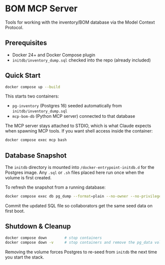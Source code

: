 # BOM MCP Server

Tools for working with the inventory/BOM database via the Model Context Protocol.

## Prerequisites
- Docker 24+ and Docker Compose plugin
- `initdb/inventory_dump.sql` checked into the repo (already included)

## Quick Start
```bash
docker compose up --build
```

This starts two containers:
- `pg-inventory` (Postgres 16) seeded automatically from `initdb/inventory_dump.sql`
- `mcp-bom-db` (Python MCP server) connected to that database

The MCP server stays attached to STDIO, which is what Claude expects when spawning MCP tools. If you want shell access inside the container:
```bash
docker compose exec mcp bash
```

## Database Snapshot
The `initdb` directory is mounted into `/docker-entrypoint-initdb.d` for the Postgres image. Any `.sql` or `.sh` files placed here run once when the volume is first created.

To refresh the snapshot from a running database:
```bash
docker compose exec db pg_dump --format=plain --no-owner --no-privileges inventory_db > initdb/inventory_dump.sql
```

Commit the updated SQL file so collaborators get the same seed data on first boot.

## Shutdown & Cleanup
```bash
docker compose down        # stop containers
docker compose down -v     # stop containers and remove the pg_data volume
```

Removing the volume forces Postgres to re-seed from `initdb` the next time you start the stack.
